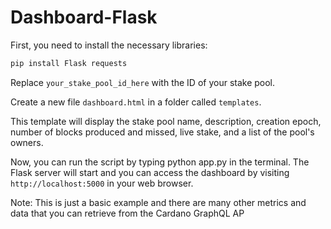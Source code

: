 # Dashboard-Flask

First, you need to install the necessary libraries:

```python
pip install Flask requests
```


Replace `your_stake_pool_id_here` with the ID of your stake pool.

Create a new file `dashboard.html` in a folder called `templates`.


This template will display the stake pool name, description, creation epoch, number of blocks produced and missed, live stake, and a list of the pool's owners.

Now, you can run the script by typing python app.py in the terminal. The Flask server will start and you can access the dashboard by visiting `http://localhost:5000` in your web browser.

Note: This is just a basic example and there are many other metrics and data that you can retrieve from the Cardano GraphQL AP

